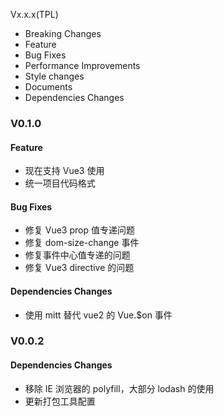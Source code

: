 Vx.x.x(TPL)

- Breaking Changes
- Feature
- Bug Fixes
- Performance Improvements
- Style changes
- Documents
- Dependencies Changes

### V0.1.0

#### Feature

- 现在支持 Vue3 使用
- 统一项目代码格式

#### Bug Fixes

- 修复 Vue3 prop 值专递问题
- 修复 dom-size-change 事件
- 修复事件中心值专递的问题
- 修复 Vue3 directive 的问题

#### Dependencies Changes

- 使用 mitt 替代 vue2 的 Vue.$on 事件

### V0.0.2


#### Dependencies Changes

- 移除 IE 浏览器的 polyfill，大部分 lodash 的使用
- 更新打包工具配置
